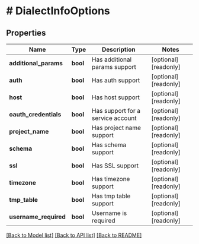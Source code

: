# # DialectInfoOptions

## Properties

Name | Type | Description | Notes
------------ | ------------- | ------------- | -------------
**additional_params** | **bool** | Has additional params support | [optional] [readonly]
**auth** | **bool** | Has auth support | [optional] [readonly]
**host** | **bool** | Has host support | [optional] [readonly]
**oauth_credentials** | **bool** | Has support for a service account | [optional] [readonly]
**project_name** | **bool** | Has project name support | [optional] [readonly]
**schema** | **bool** | Has schema support | [optional] [readonly]
**ssl** | **bool** | Has SSL support | [optional] [readonly]
**timezone** | **bool** | Has timezone support | [optional] [readonly]
**tmp_table** | **bool** | Has tmp table support | [optional] [readonly]
**username_required** | **bool** | Username is required | [optional] [readonly]

[[Back to Model list]](../../README.md#models) [[Back to API list]](../../README.md#endpoints) [[Back to README]](../../README.md)
